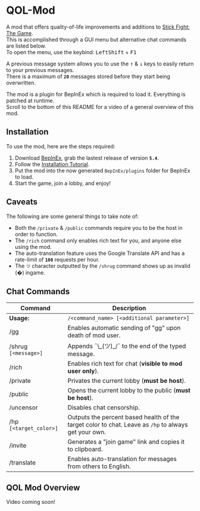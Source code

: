 # QOL-Mod
A mod that offers quality-of-life improvements and additions to [Stick Fight: The Game](https://store.steampowered.com/app/674940/Stick_Fight_The_Game/).<br/>
This is accomplished through a GUI menu but alternative chat commands are listed below.<br/>
To open the menu, use the keybind: <kbd>LeftShift</kbd> + <kbd>F1</kbd><br/>

A previous message system allows you to use the <kbd>↑</kbd> & <kbd>↓</kbd> keys to easily return to your previous messages.<br/>
There is a maximum of **``20``** messages stored before they start being overwritten.<br/>

The mod is a plugin for BepInEx which is required to load it. Everything is patched at runtime.<br/>
Scroll to the bottom of this README for a video of a general overview of this mod.

## Installation

To use the mod, here are the steps required:<br/> 
  1)  Download [BepInEx](https://github.com/BepInEx/BepInEx/releases), grab the lastest release of version **``5.4``**.
  2)  Follow the [Installation Tutorial](https://docs.bepinex.dev/master/articles/user_guide/installation/unity_mono.html).
  3)  Put the mod into the now generated ``BepInEx/plugins`` folder for BepInEx to load.
  4)  Start the game, join a lobby, and enjoy!

## Caveats

The following are some general things to take note of:
  - Both the ``/private`` & ``/public`` commands require you to be the host in order to function.
  - The ``/rich`` command only enables rich text for you, and anyone else using the mod.
  - The auto-translation feature uses the Google Translate API and has a rate-limit of **``100``** requests per hour.
  - The ``ツ`` character outputted by the ``/shrug`` command shows up as invalid (�) ingame.

## Chat Commands

Command | Description
--------- | -----------
**Usage:**		| ```/<command_name> [<additional parameter>]```
/gg		| Enables automatic sending of "gg" upon death of mod user.
/shrug ```[<message>]```		| Appends ¯\\\_(ツ)\_/¯ to the end of the typed message.
/rich		| Enables rich text for chat (**visible to mod user only**).
/private		| Privates the current lobby (**must be host**).
/public		| Opens the current lobby to the public (**must be host**).
/uncensor		| Disables chat censorship.
/hp	```[<target_color>]```	| Outputs the percent based health of the target color to chat. Leave as ``/hp`` to always get your own.
/invite		| Generates a "join game" link and copies it to clipboard.
/translate		| Enables auto-translation for messages from others to English.

## QOL Mod Overview

Video coming soon!
